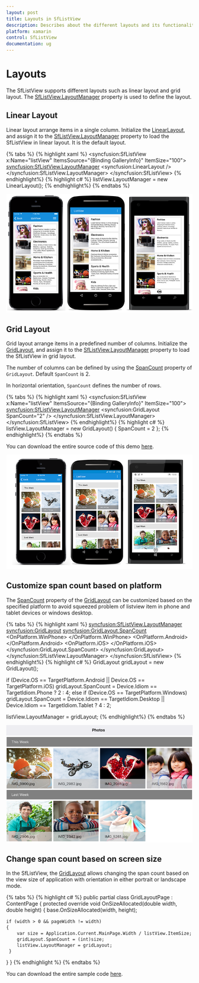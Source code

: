 ```yaml
---
layout: post
title: Layouts in SfListView
description: Describes about the different layouts and its functionalities in SfListView.
platform: xamarin
control: SfListView
documentation: ug
---
```


# Layouts

The SfListView supports different layouts such as linear layout and grid layout. The [SfListView.LayoutManager](https://help.syncfusion.com/cr/cref_files/xamarin/Syncfusion.SfListView.XForms~Syncfusion.ListView.XForms.SfListView~LayoutManager.html) property is used to define the layout.

## Linear Layout

Linear layout arrange items in a single column. Initialize the [LinearLayout](https://help.syncfusion.com/cr/cref_files/xamarin/Syncfusion.SfListView.XForms~Syncfusion.ListView.XForms.LinearLayout.html), and assign it to the [SfListView.LayoutManager](https://help.syncfusion.com/cr/cref_files/xamarin/Syncfusion.SfListView.XForms~Syncfusion.ListView.XForms.SfListView~LayoutManager.html) property to load the SfListView in linear layout. It is the default layout.

{% tabs %}
{% highlight xaml %}
<ContentPage xmlns:syncfusion="clr-namespace:Syncfusion.ListView.XForms;assembly=Syncfusion.SfListView.XForms">
  <syncfusion:SfListView x:Name="listView" 
                    ItemsSource="{Binding GalleryInfo}"
                    ItemSize="100">
      <syncfusion:SfListView.LayoutManager>
        <syncfusion:LinearLayout />
      </syncfusion:SfListView.LayoutManager>
  </syncfusion:SfListView>
</ContentPage>
{% endhighlight%}
{% highlight c# %}
listView.LayoutManager = new LinearLayout();
{% endhighlight%}
{% endtabs %}

![ListView with linear view](SfListView_images/SfListView-Xamarin_img1.png)

## Grid Layout

Grid layout arrange items in a predefined number of columns. Initialize the [GridLayout](https://help.syncfusion.com/cr/cref_files/xamarin/Syncfusion.SfListView.XForms~Syncfusion.ListView.XForms.GridLayout.html), and assign it to the [SfListView.LayoutManager](https://help.syncfusion.com/cr/cref_files/xamarin/Syncfusion.SfListView.XForms~Syncfusion.ListView.XForms.SfListView~LayoutManager.html) property to load the SfListView in grid layout. 

The number of columns can be defined by using the [SpanCount](https://help.syncfusion.com/cr/cref_files/xamarin/Syncfusion.SfListView.XForms~Syncfusion.ListView.XForms.GridLayout~SpanCount.html) property of `GridLayout`. Default `SpanCount` is 2.

In horizontal orientation, `SpanCount` defines the number of rows.

{% tabs %}
{% highlight xaml %}
<ContentPage xmlns:syncfusion="clr-namespace:Syncfusion.ListView.XForms;assembly=Syncfusion.SfListView.XForms">
  <syncfusion:SfListView x:Name="listView" 
                    ItemsSource="{Binding GalleryInfo}"
                    ItemSize="100">
      <syncfusion:SfListView.LayoutManager>
        <syncfusion:GridLayout SpanCount="2" />
      </syncfusion:SfListView.LayoutManager>
  </syncfusion:SfListView>
</ContentPage>
{% endhighlight%}
{% highlight c# %}
listView.LayoutManager = new GridLayout() { SpanCount = 2 };
{% endhighlight%}
{% endtabs %}

You can download the entire source code of this demo [here](http://www.syncfusion.com/downloads/support/directtrac/general/ze/ListViewGridLayout-1868052434).

![ListView with grid view](SfListView_images/SfListView-GridLayout.png)

## Customize span count based on platform

The [SpanCount](https://help.syncfusion.com/cr/cref_files/xamarin/Syncfusion.SfListView.XForms~Syncfusion.ListView.XForms.GridLayout~SpanCount.html) property of the [GridLayout](https://help.syncfusion.com/cr/cref_files/xamarin/Syncfusion.SfListView.XForms~Syncfusion.ListView.XForms.GridLayout.html) can be customized based on the specified platform to avoid squeezed problem of listview item in phone and tablet devices or windows desktop.

{% tabs %}
{% highlight xaml %}
<ContentPage xmlns:syncfusion="clr-namespace:Syncfusion.ListView.XForms;assembly=Syncfusion.SfListView.XForms">
  <syncfusion:SfListView.LayoutManager>
    <syncfusion:GridLayout>
        <syncfusion:GridLayout.SpanCount>
        <OnPlatform x:TypeArguments="x:Int32">
          <OnPlatform.WinPhone>
            <OnIdiom x:TypeArguments="x:Int32" Phone="2" Tablet="4" Desktop="4"/>
          </OnPlatform.WinPhone>
          <OnPlatform.Android>
            <OnIdiom x:TypeArguments="x:Int32" Phone="2" Tablet="4" />
          </OnPlatform.Android>
          <OnPlatform.iOS>
            <OnIdiom x:TypeArguments="x:Int32" Phone="2" Tablet="4" />
          </OnPlatform.iOS>
        </OnPlatform>
      </syncfusion:GridLayout.SpanCount>
    </syncfusion:GridLayout>
  </syncfusion:SfListView.LayoutManager>
  </syncfusion:SfListView>
</ContentPage>
{% endhighlight%}
{% highlight c# %}
GridLayout gridLayout = new GridLayout();

if (Device.OS == TargetPlatform.Android || Device.OS == TargetPlatform.iOS)
   gridLayout.SpanCount = Device.Idiom == TargetIdiom.Phone ? 2 : 4;
else if (Device.OS == TargetPlatform.Windows)
   gridLayout.SpanCount = Device.Idiom == TargetIdiom.Desktop || Device.Idiom == TargetIdiom.Tablet ? 4 : 2;

listView.LayoutManager = gridLayout;
{% endhighlight%}
{% endtabs %}

![ListView with grid view span](SfListView_images/SfListView-GridLayoutTablet.png)

## Change span count based on screen size

In the SfListView, the [GridLayout](https://help.syncfusion.com/cr/cref_files/xamarin/Syncfusion.SfListView.XForms~Syncfusion.ListView.XForms.GridLayout.html) allows changing the span count based on the view size of application with orientation in either portrait or landscape mode.

{% tabs %}
{% highlight c# %}
public partial class GridLayoutPage : ContentPage
{
  protected override void OnSizeAllocated(double width, double height) 
  { 
    base.OnSizeAllocated(width, height); 
 
    if (width > 0 && pageWidth != width) 
    {       
        var size = Application.Current.MainPage.Width / listView.ItemSize; 
        gridLayout.SpanCount = (int)size; 
        listView.LayoutManager = gridLayout; 
     } 
  }
}
{% endhighlight %}
{% endtabs %}

You can download the entire sample code [here](http://www.syncfusion.com/downloads/support/directtrac/general/ze/SpanCount-1456879973).